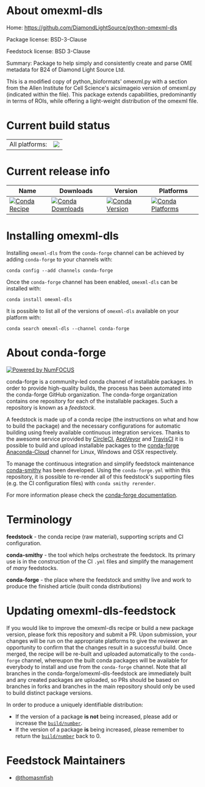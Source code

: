About omexml-dls
================

Home: https://github.com/DiamondLightSource/python-omexml-dls

Package license: BSD-3-Clause

Feedstock license: BSD 3-Clause

Summary: Package to help simply and consistently create and parse OME metadata for B24 of Diamond Light Source Ltd.

This is a modified copy of python_bioformats' omexml.py with a section
from the Allen Institute for Cell Science's aicsimageio version of
omexml.py (indicated within the file). This package extends
capabilities, predominantly in terms of ROIs, while offering a
light-weight distribution of the omexml file.


Current build status
====================


<table><tr><td>All platforms:</td>
    <td>
      <a href="https://dev.azure.com/conda-forge/feedstock-builds/_build/latest?definitionId=10157&branchName=master">
        <img src="https://dev.azure.com/conda-forge/feedstock-builds/_apis/build/status/omexml-dls-feedstock?branchName=master">
      </a>
    </td>
  </tr>
</table>

Current release info
====================

| Name | Downloads | Version | Platforms |
| --- | --- | --- | --- |
| [![Conda Recipe](https://img.shields.io/badge/recipe-omexml--dls-green.svg)](https://anaconda.org/conda-forge/omexml-dls) | [![Conda Downloads](https://img.shields.io/conda/dn/conda-forge/omexml-dls.svg)](https://anaconda.org/conda-forge/omexml-dls) | [![Conda Version](https://img.shields.io/conda/vn/conda-forge/omexml-dls.svg)](https://anaconda.org/conda-forge/omexml-dls) | [![Conda Platforms](https://img.shields.io/conda/pn/conda-forge/omexml-dls.svg)](https://anaconda.org/conda-forge/omexml-dls) |

Installing omexml-dls
=====================

Installing `omexml-dls` from the `conda-forge` channel can be achieved by adding `conda-forge` to your channels with:

```
conda config --add channels conda-forge
```

Once the `conda-forge` channel has been enabled, `omexml-dls` can be installed with:

```
conda install omexml-dls
```

It is possible to list all of the versions of `omexml-dls` available on your platform with:

```
conda search omexml-dls --channel conda-forge
```


About conda-forge
=================

[![Powered by NumFOCUS](https://img.shields.io/badge/powered%20by-NumFOCUS-orange.svg?style=flat&colorA=E1523D&colorB=007D8A)](http://numfocus.org)

conda-forge is a community-led conda channel of installable packages.
In order to provide high-quality builds, the process has been automated into the
conda-forge GitHub organization. The conda-forge organization contains one repository
for each of the installable packages. Such a repository is known as a *feedstock*.

A feedstock is made up of a conda recipe (the instructions on what and how to build
the package) and the necessary configurations for automatic building using freely
available continuous integration services. Thanks to the awesome service provided by
[CircleCI](https://circleci.com/), [AppVeyor](https://www.appveyor.com/)
and [TravisCI](https://travis-ci.com/) it is possible to build and upload installable
packages to the [conda-forge](https://anaconda.org/conda-forge)
[Anaconda-Cloud](https://anaconda.org/) channel for Linux, Windows and OSX respectively.

To manage the continuous integration and simplify feedstock maintenance
[conda-smithy](https://github.com/conda-forge/conda-smithy) has been developed.
Using the ``conda-forge.yml`` within this repository, it is possible to re-render all of
this feedstock's supporting files (e.g. the CI configuration files) with ``conda smithy rerender``.

For more information please check the [conda-forge documentation](https://conda-forge.org/docs/).

Terminology
===========

**feedstock** - the conda recipe (raw material), supporting scripts and CI configuration.

**conda-smithy** - the tool which helps orchestrate the feedstock.
                   Its primary use is in the construction of the CI ``.yml`` files
                   and simplify the management of *many* feedstocks.

**conda-forge** - the place where the feedstock and smithy live and work to
                  produce the finished article (built conda distributions)


Updating omexml-dls-feedstock
=============================

If you would like to improve the omexml-dls recipe or build a new
package version, please fork this repository and submit a PR. Upon submission,
your changes will be run on the appropriate platforms to give the reviewer an
opportunity to confirm that the changes result in a successful build. Once
merged, the recipe will be re-built and uploaded automatically to the
`conda-forge` channel, whereupon the built conda packages will be available for
everybody to install and use from the `conda-forge` channel.
Note that all branches in the conda-forge/omexml-dls-feedstock are
immediately built and any created packages are uploaded, so PRs should be based
on branches in forks and branches in the main repository should only be used to
build distinct package versions.

In order to produce a uniquely identifiable distribution:
 * If the version of a package **is not** being increased, please add or increase
   the [``build/number``](https://conda.io/docs/user-guide/tasks/build-packages/define-metadata.html#build-number-and-string).
 * If the version of a package **is** being increased, please remember to return
   the [``build/number``](https://conda.io/docs/user-guide/tasks/build-packages/define-metadata.html#build-number-and-string)
   back to 0.

Feedstock Maintainers
=====================

* [@thomasmfish](https://github.com/thomasmfish/)

